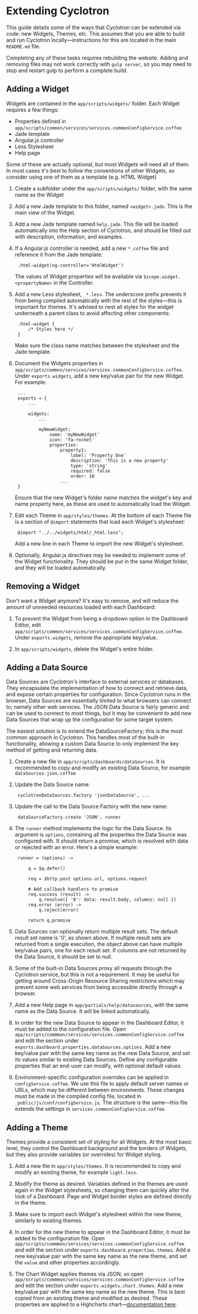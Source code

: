 # Extending Cyclotron

This guide details some of the ways that Cyclotron can be extended via code: new Widgets, Themes, etc.  This assumes that you are able to build and run
Cyclotron locally&mdash;instructions for this are located in the main `README.md` file.

Completing any of these tasks requires rebuilding the website.  Adding and removing files may not work correctly with `gulp server`, so you may need to stop and restart gulp to perform a complete build.

## Adding a Widget

Widgets are contained in the `app/scripts/widgets/` folder.  Each Widget requires a few things:

* Properties defined in `app/scripts/common/services/services.commonConfigService.coffee`
* Jade template
* Angular.js controller
* Less Stylesheet
* Help page

Some of these are actually optional, but most Widgets will need all of them.  In most cases it's best to follow the conventions of other Widgets, so consider using one of them as a template (e.g. HTML Widget)

1. Create a subfolder under the `app/scripts/widgets/` folder, with the same name as the Widget

2. Add a new Jade template to this folder, named `<widget>.jade`.  This is the main view of the Widget.

3. Add a new Jade template named `help.jade`.  This file will be loaded automatically into the Help section of Cyclotron, and should be filled out with description, information, and examples.

4. If a Angular.js controller is needed, add a new `*.coffee` file and reference it from the Jade template:

        .html-widget(ng-controller='HtmlWidget')

    The values of Widget properties will be available via `$scope.widget.<propertyName>` in the Controller.

5. Add a new Less stylesheet, `_*.less`.  The underscore prefix prevents it from being compiled automatically with the rest of the styles&mdash;this is important for themes.  It's advised to nest all styles for the widget underneath a parent class to avoid affecting other components:
    
        .html-widget {
            /* Styles here */
        }

    Make sure the class name matches between the stylesheet and the Jade template.  

6. Document the Widgets properties in `app/scripts/common/services/services.commonConfigService.coffee`. Under `exports.widgets`, add a new key/value pair for the new Widget.  For example:

        ...
        exports = {
            ... 

            widgets:
                ...

                myNewWidget:
                    name: 'myNewWidget'
                    icon: 'fa-rocket'
                    properties:
                        property1:
                            label: 'Property One'
                            description: 'This is a new property'
                            type: 'string'
                            required: false
                            order: 10
                        ...
        }

    Ensure that the new Widget's folder name matches the widget's key and name property here, as these are used to automatically load the Widget.

7. Edit each Theme in `app/styles/themes`.  At the bottom of each Theme file is a section of `@import` statements that load each Widget's stylesheet:

        @import "../../widgets/html/_html.less";

    Add a new line in each Theme to import the new Widget's stylesheet.

8. Optionally, Angular.js directives may be needed to implement some of the Widget functionality.  They should be put in the same Widget folder, and they will
be loaded automatically.

## Removing a Widget

Don't want a Widget anymore?  It's easy to remove, and will reduce the amount of unneeded resources loaded with each Dashboard:

1. To prevent the Widget from being a dropdown option in the Dashboard Editor, edit `app/scripts/common/services/services.commonConfigService.coffee`. Under `exports.widgets`, remove the appropriate key/value.

2. In `app/scripts/widgets`, delete the Widget's entire folder.

## Adding a Data Source

Data Sources are Cyclotron's interface to external services or databases.  They encapsulate the implementation of how to connect and retrieve data, and expose certain properties for configuration.  Since Cyclotron runs in the browser, Data Sources are essentially limited to what browsers can connect to; namely other web services.  The JSON Data Source is fairly generic and can be used to connect to most things, but it may be convenient to add new Data Sources that wrap up the configuration for some target system.

The easiest solution is to extend the DataSourceFactory; this is the most common approach in Cyclotron.  This handles most of the built-in functionality, allowing a custom Data Source to only implement the key method of getting and returning data.

1. Create a new file in `app/scripts/dashboards/dataSources`.  It is recommended to copy and modify an existing Data Source, for example `dataSources.json.coffee`

2. Update the Data Source name:

        cyclotronDataSources.factory 'jsonDataSource', ...

3. Update the call to the Data Source Factory with the new name:

        dataSourceFactory.create 'JSON', runner

4. The `runner` method implements the logic for the Data Source.  Its argument is `options`, containing all the properties the Data Source was configured with.  It should return a promise, which is resolved with data or rejected with an error.  Here's a simple example:

        runner = (options) ->

            q = $q.defer()

            req = $http.post options.url, options.request
            
            # Add callback handlers to promise
            req.success (result) ->
                q.resolve({ '0': data: result.body, columns: null })
            req.error (error) -> 
                q.reject(error)

            return q.promise

5. Data Sources can optionally return multiple result sets.  The default result set name is '0', as shown above.  If multiple result sets are returned from a single execution, the object above can have multiple key/value pairs, one for each result set.  If columns are not returned by the Data Source, it should be set to null.

6. Some of the built-in Data Sources proxy all requests through the Cyclotron service, but this is not a requirement.  It may be useful for getting around Cross-Origin Resource Sharing restrictions which may prevent some web services from being accessible directly through a browser.  

7. Add a new Help page in `app/partials/help/datasources`, with the same name as the Data Source.  It will be linked automatically.

8. In order for the new Data Source to appear in the Dashboard Editor, it must be added to the configuration file. Open `app/scripts/commmon/services/services.commonConfigService.coffee` and edit the section under `exports.dashboard.properties.dataSources.options`.  Add a new key/value pair with the same key name as the new Data Source, and set its values similar to existing Data Sources.  Define any configurable properties that an end-user can modify, with optional default values.

9. Environment-specific configuration overrides can be applied in `configService.coffee`.  We use this file to apply default server names or URLs, which may be different between environments.  These changes must be made in the compiled config file, located in `_public/js/conf/configService.js`.  The structure is the same&mdash;this file extends the settings in `services.commonConfigService.coffee`.

## Adding a Theme

Themes provide a consistent set of styling for all Widgets.  At the most basic level, they control the Dashboard background and the borders of Widgets, but they also provide variables (or overrides) for Widget styling.

1. Add a new file in `app/styles/themes`.  It is recommended to copy and modify an existing theme, for example `light.less`.

2. Modify the theme as desired.  Variables defined in the themes are used again in the Widget stylesheets, so changing them can quickly alter the look of a Dashboard.  Page and Widget border styles are defined directly in the theme.

3. Make sure to import each Widget's stylesheet within the new theme, similarly to existing themes.

4. In order for the new theme to appear in the Dashboard Editor, it must be added to the configuration file. Open `app/scripts/commmon/services/services.commonConfigService.coffee` and edit the section under `exports.dashboard.properties.themes`.  Add a new key/value pair with the same key name as the new theme, and set the `value` and other properties accordingly.

5. The Chart Widget applies themes via JSON, so open `app/scripts/commmon/services/services.commonConfigService.coffee` and edit the section under `exports.widgets.chart.themes`. Add a new key/value pair with the same key name as the new theme.  This is best copied from an existing theme and modified as desired.  These properties are applied to a Highcharts chart&mdash;[documentation here](http://api.highcharts.com/highcharts).
